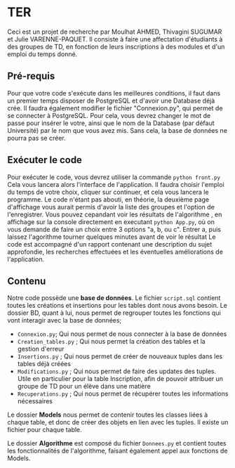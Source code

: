 # TER
Ceci est un projet de recherche par Moulhat AHMED, Thivagini SUGUMAR et Julie VARENNE-PAQUET.
Il consiste à faire une affectation d'étudiants à des groupes de TD, en fonction de leurs inscriptions à des modules et d'un emploi du temps donné.

## Pré-requis
Pour que votre code s'exécute dans les meilleures conditions, il faut dans un premier temps disposer de PostgreSQL et d'avoir une Database déjà crée.
Il faudra également modifier le fichier "Connexion.py", qui permet de se connecter à PostgreSQL. Pour cela, vous devrez changer le mot de passe pour insérer le votre, ainsi que le nom de la Database (par défaut Université) par le nom que vous avez mis. Sans cela, la base de données ne pourra pas se créer.

## Exécuter le code
Pour exécuter le code, vous devrez utiliser la commande 
`python front.py`
Cela vous lancera alors l'interface de l'application. Il faudra choisir l'emploi du temps de votre choix, cliquer sur continuer, et cela vous lancera le programme.
Le code n'étant pas abouti, en théorie, la deuxième page d'affichage vous aurait permis d'avoir la liste des groupes et l'option de l'enregistrer.
Vous pouvez cepandant voir les résultats de l'algorithme , en affichage sur la console directement en executant `python App.py`, où on vous demande de faire un choix entre 3 options "a, b, ou c". Entrer  a, puis laissez l'agorithme tourner quelques minutes avant de voir le résultat
Le code est accompagné d'un rapport contenant une description du sujet approfondie, les recherches effectuées et les éventuelles améliorations de l'application.

## Contenu
Notre code possède une **base de données**. Le fichier `script.sql` contient toutes les créations et insertions pour les tables dont nous avons besoin. Le dossier BD, quant à lui, nous permet de regrouper toutes les fonctions qui vont interagir avec la base de données;

 - `Connexion.py`; Qui nous permet de nous connecter à la base de données
 - `Creation_tables.py` ; Qui nous permet la création des tables et la gestion d'erreur
 - `Insertions.py` ; Qui nous permet de créer de nouveaux tuples dans les tables déjà créées
 - `Modifications.py` ; Qui nous permet de faire des updates des tuples. Utile en particulier pour la table Inscription, afin de pouvoir attribuer un groupe de TD pour un élève dans une matière
 - `Recuperations.py` ; Qui nous permet de récupérer toutes les informations nécessaires
 
 Le dossier **Models** nous permet de contenir toutes les classes liées à chaque table, et donc de créer des objets en lien avec les tuples. Il existe un fichier pour chaque table.

Le dossier **Algorithme** est composé du fichier `Donnees.py` et contient toutes les fonctionnalités de l'algorithme, faisant également appel aux fonctions de Models.

